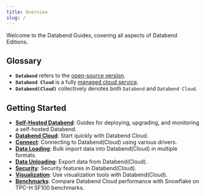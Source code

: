 ```yaml
---
title: Overview
slug: /
---
```


Welcome to the Databend Guides, covering all aspects of Databend Editions.

## Glossary

- **`Databend`** refers to the [open-source version](https://github.com/datafuselabs/databend).
- **`Databend Cloud`** is a fully [managed cloud service](https://databend.com).
- **`Databend(Cloud)`** collectively denotes both `Databend` and `Databend Cloud`.

## Getting Started

- **[Self-Hosted Databend](../10-deploy/index.md)**: Guides for deploying, upgrading, and monitoring a self-hosted Databend.
- **[Databend Cloud](../20-cloud/index.md)**: Start quickly with Databend Cloud.
- **[Connect](../30-sql-clients/index.md)**: Connecting to Databend(Cloud) using various drivers.
- **[Data Loading](../40-load-data/index.md)**: Bulk import data into Databend(Cloud) in multiple formats.
- **[Data Unloading](../50-unload-data/index.md)**: Export data from Databend(Cloud).
- **[Security](../56-security/index.md)**: Security features in Databend(Cloud).
- **[Visualization](../31-visualize/index.md)**: Use visualization tools with Databend(Cloud).
- **[Benchmarks](../80-benchmark/index.md)**: Compare Databend Cloud performance with Snowflake on TPC-H SF100 benchmarks.
